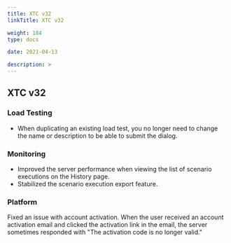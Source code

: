 ```yaml
---
title: XTC v32
linkTitle: XTC v32

weight: 184
type: docs

date: 2021-04-13

description: >
---
```


## XTC v32


### Load Testing
- When duplicating an existing load test, you no longer need to change the name or description to be able to submit the dialog.

### Monitoring
- Improved the server performance when viewing the list of scenario executions on the History page.
- Stabilized the scenario execution export feature.

### Platform
Fixed an issue with account activation. When the user received an account activation email and clicked the activation link in the email, the server sometimes responded with "The activation code is no longer valid."